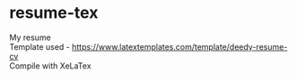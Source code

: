 # resume-tex
My resume <br>
Template used - https://www.latextemplates.com/template/deedy-resume-cv <br>
Compile with XeLaTex
